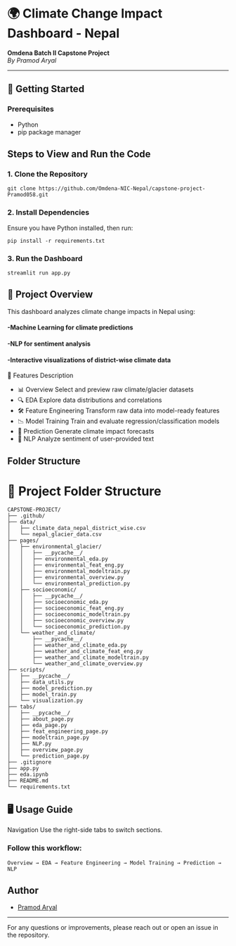 # 🌍 Climate Change Impact Dashboard - Nepal  
**Omdena Batch II Capstone Project**  
*By Pramod Aryal*  

---

## 🚀 Getting Started

### Prerequisites  
- Python 
- pip package manager  



## Steps to View and Run the Code

### 1. Clone the Repository
```
git clone https://github.com/Omdena-NIC-Nepal/capstone-project-Pramod058.git

```

### 2. Install Dependencies
Ensure you have Python installed, then run:
```
pip install -r requirements.txt
```

### 3. Run the Dashboard
```
streamlit run app.py
```

## 📌 Project Overview
This dashboard analyzes climate change impacts in Nepal using:

####             -Machine Learning for climate predictions

####             -NLP for sentiment analysis

####             -Interactive visualizations of district-wise climate data

🌟 Features	Description
- 📊 Overview	Select and preview raw climate/glacier datasets
- 🔍 EDA	Explore data distributions and correlations
- 🛠️ Feature Engineering	Transform raw data into model-ready features
- 📉 Model Training	Train and evaluate regression/classification models
- 🔮 Prediction	Generate climate impact forecasts
- 🧠 NLP	Analyze sentiment of user-provided text



## Folder Structure


# 📁 Project Folder Structure

```plaintext
CAPSTONE-PROJECT/
├── .github/
├── data/
│   ├── climate_data_nepal_district_wise.csv
│   └── nepal_glacier_data.csv
├── pages/
│   ├── environmental_glacier/
│   │   ├── __pycache__/
│   │   ├── environmental_eda.py
│   │   ├── environmental_feat_eng.py
│   │   ├── environmental_modeltrain.py
│   │   ├── environmental_overview.py
│   │   └── environmental_prediction.py
│   ├── socioeconomic/
│   │   ├── __pycache__/
│   │   ├── socioeconomic_eda.py
│   │   ├── socioeconomic_feat_eng.py
│   │   ├── socioeconomic_modeltrain.py
│   │   ├── socioeconomic_overview.py
│   │   └── socioeconomic_prediction.py
│   └── weather_and_climate/
│       ├── __pycache__/
│       ├── weather_and_climate_eda.py
│       ├── weather_and_climate_feat_eng.py
│       ├── weather_and_climate_modeltrain.py
│       └── weather_and_climate_overview.py
├── scripts/
│   ├── __pycache__/
│   ├── data_utils.py
│   ├── model_prediction.py
│   ├── model_train.py
│   └── visualization.py
├── tabs/
│   ├── __pycache__/
│   ├── about_page.py
│   ├── eda_page.py
│   ├── feat_engineering_page.py
│   ├── modeltrain_page.py
│   ├── NLP.py
│   ├── overview_page.py
│   └── prediction_page.py
├── .gitignore
├── app.py
├── eda.ipynb
├── README.md
└── requirements.txt
```


## 🖥️ Usage Guide
Navigation
Use the right-side tabs to switch sections.

### Follow this workflow:

```
Overview → EDA → Feature Engineering → Model Training → Prediction → NLP

```


## Author
- [Pramod Aryal](https://www.linkedin.com/in/pramod58/)

---
For any questions or improvements, please reach out or open an issue in the repository.
